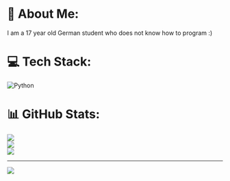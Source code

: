 # 💫 About Me:
I am a 17 year old German student who does not know how to program :)


# 💻 Tech Stack:
![Python](https://img.shields.io/badge/python-3670A0?style=for-the-badge&logo=python&logoColor=ffdd54)
# 📊 GitHub Stats:
![](https://github-readme-stats.vercel.app/api?username=Bwschti&theme=dark&hide_border=false&include_all_commits=true&count_private=false)<br/>
![](https://github-readme-streak-stats.herokuapp.com/?user=Bwschti&theme=dark&hide_border=false)<br/>
![](https://github-readme-stats.vercel.app/api/top-langs/?username=Bwschti&theme=dark&hide_border=false&include_all_commits=true&count_private=false&layout=compact)

---
[![](https://visitcount.itsvg.in/api?id=Bwschti&icon=0&color=0)](https://visitcount.itsvg.in)

<!-- Proudly created with GPRM ( https://gprm.itsvg.in ) -->
